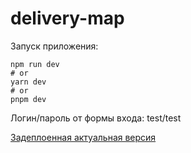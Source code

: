 # delivery-map

Запуск приложения:
```
npm run dev
# or
yarn dev
# or
pnpm dev
```

Логин/пароль от формы входа: test/test

[Задеплоенная актуальная версия](https://delievery-map.vercel.app/)
